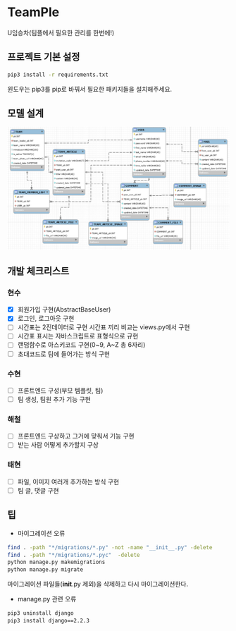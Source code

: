 # TeamPle

U임승차(팀플에서 필요한 관리를 한번에!)

## 프로젝트 기본 설정

```bash
pip3 install -r requirements.txt
```

윈도우는 pip3를 pip로 바꿔서 필요한 패키지들을 설치해주세요.

## 모델 설계

![DB](db.png)

## 개발 체크리스트

### 현수

- [x] 회원가입 구현(AbstractBaseUser)
- [x] 로그인, 로그아웃 구현
- [ ] 시간표는 2진데이터로 구현 시간표 끼리 비교는 views.py에서 구현
- [ ] 시간표 표시는 자바스크립트로 표형식으로 규현
- [ ] 랜덤함수로 아스키코드 구현(0~9, A~Z 총 6자리)
- [ ] 초대코드로 팀에 들어가는 방식 구현

### 수현

- [ ] 프론트엔드 구성(부모 템플릿, 팀)
- [ ] 팀 생성, 팀원 추가 기능 구현

### 해철

- [ ] 프론트엔드 구상하고 그거에 맞춰서 기능 구현
- [ ] 받는 사람 어떻게 추가할지 구상

### 태현

- [ ] 파일, 이미지 여러개 추가하는 방식 구현
- [ ] 팀 글, 댓글 구현

## 팁

- 마이그레이션 오류

```bash
find . -path "*/migrations/*.py" -not -name "__init__.py" -delete
find . -path "*/migrations/*.pyc"  -delete
python manage.py makemigrations
python manage.py migrate
```

마이그레이션 파일들(__init__.py 제외)을 삭제하고 다시 마이그레이션한다.

- manage.py 관련 오류

```bash
pip3 uninstall django
pip3 install django==2.2.3
```
